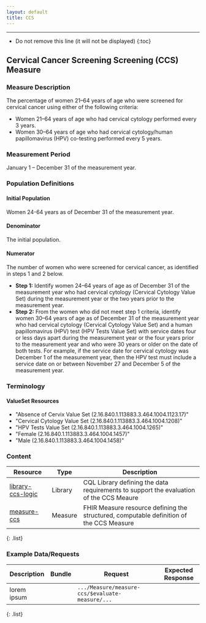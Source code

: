 ```yaml
---
layout: default
title: CCS
---
```


---

<!-- TOC  the css styling for this is \pages\assets\css\project.css under 'markdown-toc'-->

* Do not remove this line (it will not be displayed)
{:toc}

## Cervical Cancer Screening Screening (CCS) Measure

### Measure Description

The percentage of women 21–64 years of age who were screened for cervical cancer using either of the following criteria:
* Women 21–64 years of age who had cervical cytology performed every 3 years.
* Women 30–64 years of age who had cervical cytology/human papillomavirus (HPV) co-testing
performed every 5 years.

### Measurement Period

January 1 – December 31 of the measurement year.

### Population Definitions

#### Initial Population

Women 24-64 years as of December 31 of the measurement year.

#### Denominator

The initial population.

#### Numerator

The number of women who were screened for cervical cancer, as identified in steps 1 and 2 below.
* ****Step 1:**** Identify women 24–64 years of age as of December 31 of the measurement year who had cervical cytology (Cervical Cytology Value Set) during the measurement year or the two years prior to the measurement year.
* ****Step 2:**** From the women who did not meet step 1 criteria, identify women 30–64 years of age as of December 31 of the measurement year who had cervical cytology (Cervical Cytology Value Set) and a human papillomavirus (HPV) test (HPV Tests Value Set) with service dates four or less days apart during the measurement year or the four years prior to the measurement year and who were 30 years or older on the date of both tests. For example, if the service date for cervical cytology was December 1 of the measurement year, then the HPV test must include a service date on or between November 27 and December 5 of the measurement year.

### Terminology

#### ValueSet Resources

* "Absence of Cervix Value Set (2.16.840.1.113883.3.464.1004.1123.17)"
* "Cervical Cytology Value Set (2.16.840.1.113883.3.464.1004.1208)"
* "HPV Tests Value Set (2.16.840.1.113883.3.464.1004.1265)"
* "Female (2.16.840.1.113883.3.464.1004.1457)"
* "Male (2.16.840.1.113883.3.464.1004.1458)"

### Content

| Resource | Type | Description |
| -------- | ---- | ----------- |
| [library-ccs-logic](Library-library-ccs-logic.html) | Library | CQL Library defining the data requirements to support the evaluation of the CCS Meaure |
| [measure-ccs](Measure-measure-ccs.html) | Measure | FHIR Measure resource defining the structured, computable definition of the CCS Measure |
{: .list}

### Example Data/Requests

| Description | Bundle | Request | Expected Response |
| ----------- | ------ | ------- | ----------------- |
| lorem ipsum | []() | `.../Measure/measure-ccs/$evaluate-measure/...` | []() |
{: .list}

